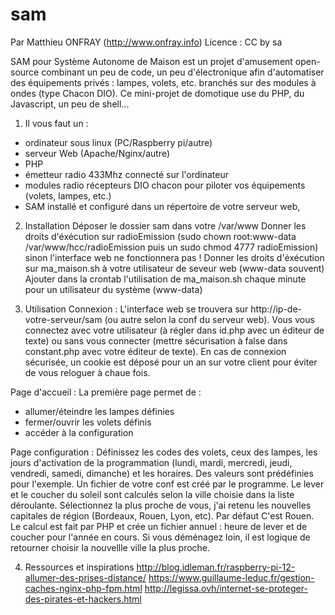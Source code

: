 # sam

Par Matthieu ONFRAY (http://www.onfray.info)
Licence : CC by sa

SAM pour Système Autonome de Maison est un projet d'amusement open-source combinant un peu de code, un peu d'électronique afin d'automatiser des équipements privés : lampes, volets, etc. branchés sur des modules à ondes (type Chacon DIO). Ce mini-projet de domotique use du PHP, du Javascript, un peu de shell...

1) Il vous faut un :
- ordinateur sous linux (PC/Raspberry pi/autre)
- serveur Web (Apache/Nginx/autre)
- PHP
- émetteur radio 433Mhz connecté sur l'ordinateur
- modules radio récepteurs DIO chacon pour piloter vos équipements (volets, lampes, etc.)
- SAM installé et configuré dans un répertoire de votre serveur web, 

2) Installation
Déposer le dossier sam dans votre /var/www
Donner les droits d'éxécution sur radioEmission (sudo chown root:www-data /var/www/hcc/radioEmission
puis un sudo chmod 4777 radioEmission) sinon l'interface web ne fonctionnera pas !
Donner les droits d'éxécution sur ma_maison.sh à votre utilisateur de seveur web (www-data souvent)
Ajouter dans la crontab l'utilisation de ma_maison.sh chaque minute pour un utilisateur du système (www-data)

3) Utilisation
Connexion : 
L'interface web se trouvera sur http://ip-de-votre-serveur/sam (ou autre selon la conf du serveur web).
Vous vous connectez avec votre utilisateur (à régler dans id.php avec un éditeur de texte) ou sans vous connecter (mettre sécurisation à false dans constant.php avec votre éditeur de texte). En cas de connexion sécurisée, un cookie est déposé pour un an sur votre client pour éviter de vous reloguer à chaue fois.

Page d'accueil :
La première page permet de :
- allumer/éteindre les lampes définies 
- fermer/ouvrir les volets définis
- accéder à la configuration

Page configuration :
Définissez les codes des volets, ceux des lampes, les jours d'activation de la programmation (lundi, mardi, mercredi, jeudi, vendredi, samedi, dimanche) et les horaires. Des valeurs sont prédéfinies pour l'exemple. Un fichier de votre conf est créé par le programme.
Le lever et le coucher du soleil sont calculés selon la ville choisie dans la liste déroulante. Sélectionnez la plus proche de vous, j'ai retenu les nouvelles capitales de région (Bordeaux, Rouen, Lyon, etc). Par défaut C'est Rouen.
Le calcul est fait par PHP et crée un fichier annuel : heure de lever et de coucher pour l'année en cours. Si vous déménagez loin, il est logique de retourner choisir la nouvellle ville la plus proche.

4) Ressources et inspirations
http://blog.idleman.fr/raspberry-pi-12-allumer-des-prises-distance/
https://www.guillaume-leduc.fr/gestion-caches-nginx-php-fpm.html
http://legissa.ovh/internet-se-proteger-des-pirates-et-hackers.html
